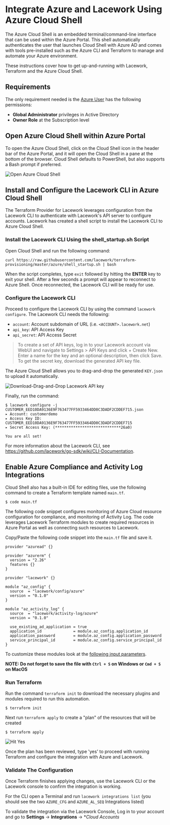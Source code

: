 # Integrate Azure and Lacework Using Azure Cloud Shell
The Azure Cloud Shell is an embedded terminal/command-line interface that can be used within the Azure Portal. This shell automatically authenticates the user that launches Cloud Shell with Azure AD and comes with tools pre-installed such as the Azure CLI and Terraform to manage and automate your Azure environment.

These instructions cover how to get up-and-running with Lacework, Terraform and the Azure Cloud Shell.

## Requirements
The only requirement needed is the [Azure User](https://docs.microsoft.com/en-us/azure/active-directory/fundamentals/add-users-azure-active-directory) has the following permissions:

- **Global Administrator** privileges in Active Directory
- **Owner Role** at the Subscription level

## Open Azure Cloud Shell within Azure Portal
To open the Azure Cloud Shell, click on the Cloud Shell icon in the header bar of the Azure Portal, and it will open the Cloud Shell in a pane at the bottom of the browser. Cloud Shell defaults to PowerShell, but also supports a Bash prompt if preferred.

![Open Azure Cloud Shell](https://techally-artifacts.s3-us-west-2.amazonaws.com/github-terraform-provisioning-imgs/azure-cloud-shell-open.png)

## Install and Configure the Lacework CLI in Azure Cloud Shell

The Terraform Provider for Lacework leverages configuration from the Lacework CLI to authenticate with Lacework's API server to configure accounts. Lacework has created a shell script to install the Lacework CLI to Azure Cloud Shell.

### Install the Lacework CLI Using the shell_startup.sh Script

Open Cloud Shell and run the following command:

```
curl https://raw.githubusercontent.com/lacework/terraform-provisioning/master/azure/shell_startup.sh | bash
```

When the script completes, type `exit` followed by hitting the **ENTER** key to exit your shell. After a few seconds a prompt will appear to reconnect to Azure Shell. Once reconnected, the Lacework CLI will be ready for use. 

### Configure the Lacework CLI

Proceed to configure the Lacework CLI by using the command `lacework configure`. The Lacework CLI needs the following:

* `account`: Account subdomain of URL (i.e. `<ACCOUNT>.lacework.net`)
* `api_key`: API Access Key
* `api_secret`: API Access Secret

>To create a set of API keys, log in to your Lacework account via WebUI and navigate to Settings > API Keys and
>click + Create New. Enter a name for the key and an optional description, then click Save. To get the secret key,
>download the generated API key file.

The Azure Cloud Shell allows you to drag-and-drop the generated `KEY.json` to upload it automatically.

![Download-Drag-and-Drop Lacework API key](https://techally-artifacts.s3-us-west-2.amazonaws.com/github-terraform-provisioning-imgs/azure-cloud-shell-drag-drop-api-key.gif)

Finally, run the command:
```
$ lacework configure -j CUSTOMER_EED10DA9136E9F763477FF5933464DD0C3DADF2CDDEF715.json
▸ Account: customerdemo
▸ Access Key ID: CUSTOMER_EED10DA9136E9F763477FF5933464DD0C3DADF2CDDEF715
▸ Secret Access Key: (*****************************26a0)

You are all set!
```

For more information about the Lacework CLI, see https://github.com/lacework/go-sdk/wiki/CLI-Documentation.

## Enable Azure Compliance and Activity Log Integrations
Cloud Shell also has a built-in IDE for editing files, use the following command to create a Terraform template named `main.tf`.

```
$ code main.tf
```

The following code snippet configures monitoring of Azure Cloud resource configuration for compliance, and monitoring of Activity Log. The code leverages Lacework Terraform modules to create required resources in Azure Portal as well as connecting such resources to Lacework. 

Copy/Paste the following code snippet into the `main.tf` file and save it.

```hcl
provider "azuread" {}

provider "azurerm" {
  version = "2.26"
  features {}
}

provider "lacework" {}

module "az_config" {
  source  = "lacework/config/azure"
  version = "0.1.0"
}

module "az_activity_log" {
  source  = "lacework/activity-log/azure"
  version = "0.1.0"

  use_existing_ad_application = true
  application_id              = module.az_config.application_id
  application_password        = module.az_config.application_password
  service_principal_id        = module.az_config.service_principal_id
}
```
To customize these modules look at the [following input parameters](https://github.com/lacework/terraform-provisioning/tree/master/azure#inputs).

__NOTE: Do not forget to save the file with `Ctrl + S` on Windows or `Cmd + S` on MacOS__

### Run Terraform

Run the command `terraform init` to download the necessary plugins and modules required to run this automation.
```
$ terraform init
```

Next run `terraform apply` to create a "plan" of the resources that will be created

```
$ terraform apply
```

![Hit Yes](https://techally-artifacts.s3-us-west-2.amazonaws.com/github-terraform-provisioning-imgs/azure-cloud-shell-editor-terraform-apply.png)

Once the plan has been reviewed, type 'yes' to proceed with running Terraform and configure the integration with Azure and Lacework.

### Validate The Configuration

Once Terraform finishes applying changes, use the Lacework CLI or the Lacework console to confirm the integration is working. 

For the CLI open a Terminal and run `lacework integrations list` (you should see the two `AZURE_CFG` and `AZURE_AL_SEQ` Integrations listed)

To validate the integration via the Lacework Console, Log in to your account and go to **Settings** -> **Integrations** -> **Cloud Accounts*
